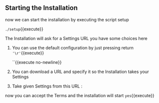 ## Starting the Installation

now we can start the installation by executing the script setup 

`./setup`{{execute}}

The Installation will ask for a Settings URL you have some choices here 
1. You can use the default configuration by just pressing return
   `'\r'`{{execute}}

   ``{{execute no-newline}}
   
2. You can download a URL and specify it so the Installation takes your Settings
3. Take given Settings from this URL : 

now you can accept the Terms and the installation will start
`yes`{{execute}}